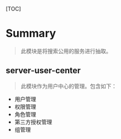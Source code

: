 [TOC]

# Summary

> 此模块是将搜索公用的服务进行抽取。


## server-user-center
> 此模块作为用户中心的管理。包含如下：

* 用户管理
* 权限管理
* 角色管理
* 第三方授权管理
* 组管理
